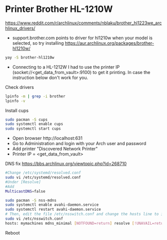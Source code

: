 # Printer Brother HL-1210W
https://www.reddit.com/r/archlinux/comments/nblaku/brother_hl1223we_archlinux_drivers/
- support.brother.com points to driver for hl1210w when your model is selected, so try installing https://aur.archlinux.org/packages/brother-hl1210w/

```bash
yay -S brother-hl1210w
```
- Connecting to a HL-1212W I had to use the printer IP (socket://<get_data_from_vault>:9100) to get it printing. In case the instruction below don't work for you.

Check drivers
```bash
lpinfo -m | grep -i brother
lpinfo -v
```

Install cups
```bash
sudo pacman -S cups
sudo systemctl enable cups
sudo systemctl start cups
```
- Open browser http://localhost:631
- Go to Administration and login with your Arch user and password
- Add printer "Discovered Network Printer"
- Printer IP = <get_data_from_vault>

DNS fix
https://bbs.archlinux.org/viewtopic.php?id=268710
```bash
#Change /etc/systemd/resolved.conf
sudo vi /etc/systemd/resolved.conf
#Under [Resolve]
#Add
MulticastDNS=false
```
```bash
sudo pacman -S nss-mdns
sudo systemctl enable avahi-daemon.service
sudo systemctl restart avahi-daemon.service
# Then, edit the file /etc/nsswitch.conf and change the hosts line to include mdns_minimal [NOTFOUND=return] before resolve and dns: 
sudo vi /etc/nsswitch.conf
hosts: mymachines mdns_minimal [NOTFOUND=return] resolve [!UNAVAIL=return] files myhostname dns
```
Reboot
